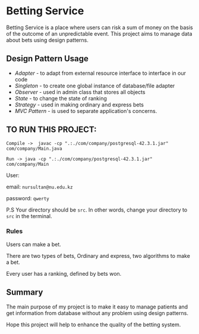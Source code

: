 # Betting Service
Betting Service is a place where users can risk a sum of money on the basis of the outcome of an unpredictable event. This project aims to manage data about bets using design patterns.


## Design Pattern Usage

* *Adapter* - to adapt from external resource interface to interface in our code
* *Singleton* - to create one global instance of database/file adapter
* *Observer* - used in admin class that stores all objects
* *State* - to change the state of ranking
* *Strategy* - used in making ordinary and express bets
* *MVC Pattern* - is used to separate application's concerns.



## TO RUN THIS PROJECT: 
```Compile ->  javac -cp ".:./com/company/postgresql-42.3.1.jar" com/company/Main.java```

```Run -> java -cp ".:./com/company/postgresql-42.3.1.jar" com/company/Main```

User: 

email: ```nursultan@nu.edu.kz```

password: ```qwerty```

P.S Your directory should be ```src```. In other words, change your directory to ```src``` in the terminal.

### Rules
Users can make a bet.

There are two types of bets, Ordinary and express, two algorithms to make a bet.

Every user has a ranking, defined by bets won.
## Summary
The main purpose of my project is to make it easy to manage patients and get information from database without any problem using design patterns.

Hope this project will help to enhance the quality of the betting system.
